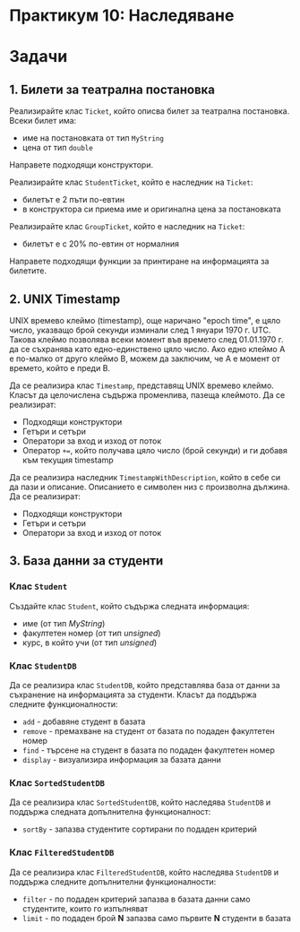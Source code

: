 # Практикум 10: Наследяване

# Задачи

## 1. Билети за театрална постановка

Реализирайте клас `Ticket`, който описва билет за театрална постановка. Всеки билет има:
- име на постановката от тип `MyString`
- цена от тип `double`

Направете подходящи конструктори.

Реализирайте клас `StudentTicket`, който е наследник на `Ticket`:
- билетът е 2 пъти по-евтин
- в конструктора си приема име и оригинална цена за постановката

Реализирайте клас `GroupTicket`, който е наследник на `Ticket`:
- билетът е с 20% по-евтин от нормалния

Направете подходящи функции за принтиране на информацията за билетите.

## 2. UNIX Timestamp
UNIX времево клеймо (timestamp), още наричано "epoch time", е цяло число, указващо брой секунди изминали след 1 януари 1970 г. UTC. Такова клеймо позволява всеки момент във времето след 01.01.1970 г. да се съхранява като едно-единствено цяло число. Ако едно клеймо A е по-малко от друго клеймо B, можем да заключим, че A е момент от времето, който е преди B.

Да се реализира клас `Timestamp`, представящ UNIX времево клеймо. Класът да целочислена съдържа променлива, пазеща клеймото. Да се реализират: 
- Подходящи конструктори
- Гетъри и сетъри
- Оператори за вход и изход от поток
- Оператор `+=`, който получава цяло число (брой секунди) и ги добавя към текущия timestamp

Да се реализира наследник `TimestampWithDescription`, който в себе си да пази и описание. Описанието е символен низ с произволна дължина. Да се реализират: 
- Подходящи конструктори
- Гетъри и сетъри
- Оператори за вход и изход от поток
  
## 3. База данни за студенти

### Клас `Student`
Създайте клас `Student`, който съдържа следната информация:
- име (от тип *MyString*)
- факултетен номер (от тип *unsigned*)
- курс, в който учи (от тип *unsigned*)

### Клас `StudentDB`
Да се реализира клас `StudentDB`, който представлява база от данни за съхранение на информацията за студенти. Класът да поддържа следните функционалности:
- `add` - добавяне студент в базата
- `remove` - премахване на студент от базата по подаден факултетен номер
- `find` - търсене на студент в базата по подаден факултетен номер
- `display` - визуализира информация за базата данни

### Клас `SortedStudentDB`
Да се реализира клас `SortedStudentDB`, който наследява `StudentDB` и поддържа следната допълнителна функционалност:
- `sortBy` - запазва студентите сортирани по подаден критерий

### Клас `FilteredStudentDB`
Да се реализира клас `FilteredStudentDB`, който наследява `StudentDB` и поддържа следните допълнителни функционалности:
- `filter` - по подаден критерий запазва в базата данни само студентите, които го изпълняват
- `limit` - по подаден брой **N** запазва само първите **N** студенти в базата
